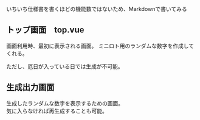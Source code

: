 いちいち仕様書を書くほどの機能数ではないため、Markdownで書いてみる

## トップ画面　top.vue
画面利用時、最初に表示される画面。
ミニロト用のランダムな数字を作成してくれる。

ただし、厄日が入っている日では生成が不可能。


## 生成出力画面
生成したランダムな数字を表示するための画面。  
気に入らなければ再生成することも可能。 